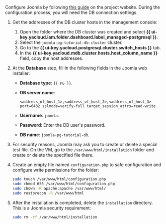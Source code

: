 Configure Joomla by following [this guide](https://docs.joomla.org/J3.x:Installing_Joomla) on the project website. During the configuration process, you will need the DB connection settings.
1. Get the addresses of the DB cluster hosts in the management console:
   1. Open the folder where the DB cluster was created and select **{{ ui-key.yacloud.iam.folder.dashboard.label_managed-postgresql }}**.
   1. Select the `joomla-pg-tutorial-db-cluster` cluster.
   1. Go to the **{{ ui-key.yacloud.postgresql.cluster.switch_hosts }}** tab.
   1. In the **{{ ui-key.yacloud.mdb.cluster.hosts.host_column_name }}** field, copy the host addresses.
1. At the **Database** step, fill in the following fields in the Joomla web installer:
   * **Database type**: `{{ PG }}`.
   * **DB server name**:

      ```text
      <address_of_host_1>,<address_of_host_2>,<address_of_host_3> port=6432 sslmode=verify-full target_session_attrs=read-write
      ```

   * **Username**: `joomla`.
   * **Password**: Enter the DB user's password.
   * **DB name**: `joomla-pg-tutorial-db`.
1. For security reasons, Joomla may ask you to create or delete a special test file. On the VM, go to the `/var/www/html/installation` folder and create or delete the specified file there.
1. Create an empty file named `configuration.php` to safe configuration and configure write permissions for the folder:

   ```bash
   sudo touch /var/www/html/configuration.php
   sudo chmod 655 /var/www/html/configuration.php
   sudo chown -R apache:apache /var/www/html/
   sudo restorecon -R /var/www/html
   ```

1. After the installation is completed, delete the `installation` directory. This is a Joomla security requirement:

   ```bash
   sudo rm -rf /var/www/html/installation
   ```
